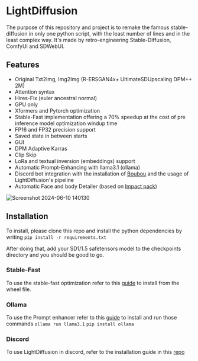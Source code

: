 # LightDiffusion

The purpose of this repository and project is to remake the famous stable-diffusion in only one python script, with the
least number of lines and in the least complex way. It's made by retro-engineering Stable-Diffusion, ComfyUI and
SDWebUI.

## Features

- Original Txt2Img, Img2Img (R-ERSGAN4x+ UltimateSDUpscaling DPM++ 2M)
- Attention syntax
- Hires-Fix (euler ancestral normal)
- GPU only
- Xformers and Pytorch optimization
- Stable-Fast implementation offering a 70% speedup at the cost of pre inference model optimization windup time
- FP16 and FP32 precision support
- Saved state in between starts
- GUI
- DPM Adaptive Karras
- Clip Skip
- LoRa and textual inversion (embeddings) support
- Automatic Prompt-Enhancing with llama3.1 (ollama)
- Discord bot integration with the installation of [Boubou](https://github.com/Aatrick/Boubou) and the usage of LightDiffusion's pipeline
- Automatic Face and body Detailer (based on [Impact pack](https://github.com/ltdrdata/ComfyUI-Impact-Pack))

![Screenshot 2024-06-10 140130](https://github.com/Aatrick/LightDiffusion/assets/113598245/711100ee-3af6-49aa-9de6-81361a64f3f9)

## Installation

To install, please clone this repo and install the python dependencies by writing `pip install -r requirements.txt`

After doing that, add your SD1/1.5 safetensors model to the checkpoints directory and you should be good to go.

### Stable-Fast

To use the stable-fast optimization refer to this [guide](https://github.com/chengzeyi/stable-fast?tab=readme-ov-file#installation) to install from the wheel file.

### Ollama

To use the Prompt enhancer refer to this [guide](https://github.com/ollama/ollama?tab=readme-ov-file) to install and run those commands
`ollama run llama3.1`
`pip install ollama`

### Discord

To use LightDiffusion in discord, refer to the installation guide in this [repo](https://github.com/Aatrick/Boubou)